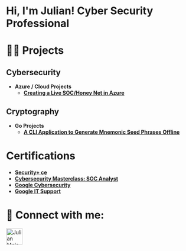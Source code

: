 <h1>Hi, I'm Julian! Cyber Security Professional</h1>

<h1>👨‍💻 Projects</h1>

## Cybersecurity
- **Azure / Cloud Projects**
  - [**Creating a Live SOC/Honey Net in Azure**](https://github.com/Julian-1001/Azure-SOC)
## Cryptography
- **Go Projects**
  - [**A CLI Application to Generate Mnemonic Seed Phrases Offline**](https://github.com/Julian-1001/Phrase_Generator)
  
<h1>Certifications</h1>

- [**Security+ ce**](https://github.com/Julian-1001/Security_ce/blob/main/CompTIA%20Security%2B%20ce%20certificate.pdf)
- [**Cybersecurity Masterclass: SOC Analyst**](https://github.com/Julian-1001/Cybersecurity-Master-Class-Certificate/blob/main/Cybersecurity%20Masterclass%20SOC%20Analyst%20Certificate.pdf)
- [**Google Cybersecurity**](https://coursera.org/share/6af45b28d118af663af8ab0f7cdc8869)
- [**Google IT Support**](https://coursera.org/share/94b61d812ff1fb6a6125b5fce20f0f24)



<h1> 🤳 Connect with me:</h1>

[<img align="left" alt="Julian Melendez | LinkedIn" width="44px" src="https://cdn2.iconfinder.com/data/icons/social-media-2285/512/1_Linkedin_unofficial_colored_svg-512.png" />](https://www.linkedin.com/in/julian-melendez-0a9ba22b8)

[linkedin]: https://www.linkedin.com/in/julian-melendez-0a9ba22b8/
